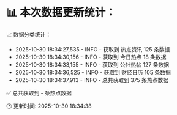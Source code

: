 📊 本次数据更新统计：
==========================

📈 数据分类统计：
- 2025-10-30 18:34:27,535 - INFO - 获取到 热点资讯 125 条数据
- 2025-10-30 18:34:30,156 - INFO - 获取到 今日热点 18 条数据
- 2025-10-30 18:34:33,155 - INFO - 获取到 公社热帖 127 条数据
- 2025-10-30 18:34:36,525 - INFO - 获取到 财经日历 105 条数据
- 2025-10-30 18:34:37,913 - INFO - 总共获取到 375 条热点数据

✅ 总共获取到 - 条热点数据

🕐 更新时间: 2025-10-30 18:34:38
